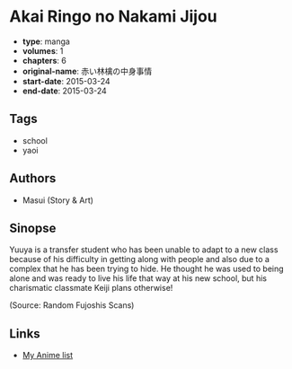 # Akai Ringo no Nakami Jijou

-   **type**: manga
-   **volumes**: 1
-   **chapters**: 6
-   **original-name**: 赤い林檎の中身事情
-   **start-date**: 2015-03-24
-   **end-date**: 2015-03-24

## Tags

-   school
-   yaoi

## Authors

-   Masui (Story & Art)

## Sinopse

Yuuya is a transfer student who has been unable to adapt to a new class because of his difficulty in getting along with people and also due to a complex that he has been trying to hide. He thought he was used to being alone and was ready to live his life that way at his new school, but his charismatic classmate Keiji plans otherwise!

(Source: Random Fujoshis Scans)

## Links

-   [My Anime list](https://myanimelist.net/manga/113061/Akai_Ringo_no_Nakami_Jijou)
